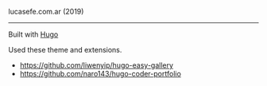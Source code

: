 lucasefe.com.ar (2019)

----

Built with [Hugo](https://gohugo.io)

Used these theme and extensions.

- https://github.com/liwenyip/hugo-easy-gallery
- https://github.com/naro143/hugo-coder-portfolio
